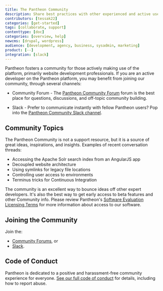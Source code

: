 ```yaml
---
title: The Pantheon Community
description: Share best practices with other experienced and active users of Pantheon's platform.
contributors: [tessak22]
categories: [get-started]
tags: [collaborate, support]
contenttype: [doc]
categories: [overview, help]
newcms: [drupal, wordpress]
audience: [development, agency, business, sysadmin, marketing]
product: [--]
integration: [slack]
---
```

Pantheon fosters a community for those actively making use of the platform, primarily website development professionals. If you are an active developer on the Pantheon platform, you may benefit from joining our community, through several channels:

 - Community Forum - The [Pantheon Community Forum](https://discuss.pantheon.io/) forum is the best place for questions, discussions, and off-topic community building.

 - Slack - Prefer to communicate instantly with fellow Pantheon users? Pop into the [Pantheon Community Slack channel](https://slackin.pantheon.io/).

## Community Topics

The Pantheon Community is not a support resource, but it is a source of great ideas, inspirations, and insights. Examples of recent conversation threads:

- Accessing the Apache Solr search index from an AngularJS app
- Decoupled website architecture
- Using symlinks for legacy file locations
- Controlling user access to environments
- Terminus tricks for Continuous Integration

The community is an excellent way to bounce ideas off other expert developers. It's also the best way to get early access to beta features and other Community info. Please review Pantheon's [Software Evaluation Licensing Terms](https://legal.pantheon.io/#contract-hkqlbwpxo) for more information about access to our software.

## Joining the Community

Join the:

- [Community Forums](https://discuss.pantheon.io/), or
- [Slack](https://slackin.pantheon.io/).

## Code of Conduct

Pantheon is dedicated to a positive and harassment-free community experience for everyone. [See our full code of conduct](/code-of-conduct) for details, including how to report abuse.
